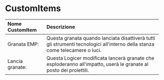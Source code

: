 # CustomItems

| **Nome CustomItem** | **Descrizione** |
| :--- | :--- |
| Granata EMP: | Questa granata quando lanciata disattiverà tutti gli strumenti tecnologici all'interno della stanza come telecamere o luci. |
| Lancia granate: | Questa Logicer modificata lancerà granate che esploderanno all'impatto, userà le granate al posto dei proiettili. |

